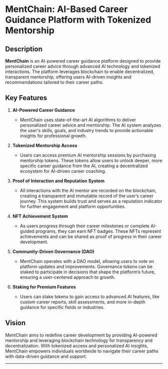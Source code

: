 # MentChain: AI-Based Career Guidance Platform with Tokenized Mentorship

## Description
**MentChain** is an AI-powered career guidance platform designed to provide personalized career advice through advanced AI technology and tokenized interactions. The platform leverages blockchain to enable decentralized, transparent mentorship, offering users AI-driven insights and recommendations tailored to their career paths.

## Key Features

1. **AI-Powered Career Guidance**
   - MentChain uses state-of-the-art AI algorithms to deliver personalized career advice and mentorship. The AI system analyzes the user's skills, goals, and industry trends to provide actionable insights for professional growth.

2. **Tokenized Mentorship Access**
   - Users can access premium AI mentorship sessions by purchasing mentorship tokens. These tokens allow users to unlock deeper, more specific career guidance from the AI, creating a decentralized ecosystem for AI-driven career coaching.

3. **Proof of Interaction and Reputation System**
   - All interactions with the AI mentor are recorded on the blockchain, creating a transparent and immutable record of the user’s career journey. This system builds trust and serves as a reputation indicator for further engagement and platform opportunities.

4. **NFT Achievement System**
   - As users progress through their career milestones or complete AI-guided programs, they can earn NFT badges. These NFTs represent achievements and can be shared as proof of progress in their career development.

5. **Community-Driven Governance (DAO)**
   - MentChain operates with a DAO model, allowing users to vote on platform updates and improvements. Governance tokens can be staked to participate in decisions that shape the platform’s future, ensuring a user-centered approach to growth.

6. **Staking for Premium Features**
   - Users can stake tokens to gain access to advanced AI features, like custom career reports, skill assessments, and more in-depth guidance for specific fields or industries.

## Vision
MentChain aims to redefine career development by providing AI-powered mentorship and leveraging blockchain technology for transparency and decentralization. With tokenized access and personalized AI insights, MentChain empowers individuals worldwide to navigate their career paths with data-driven guidance and support.

---
